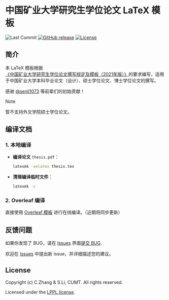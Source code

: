# 中国矿业大学研究生学位论文 LaTeX 模板

![Last Commit](https://img.shields.io/github/last-commit/OpenCUMT/thesis-latex)
[![GitHub release](https://img.shields.io/github/v/release/OpenCUMT/thesis-latex)](https://github.com/OpenCUMT/thesis-latex/releases/latest)
[![License](https://img.shields.io/github/license/OpenCUMT/thesis-latex)](https://github.com/OpenCUMT/thesis-latex/blob/main/LICENSE)

## 简介

本 LaTeX 模板根据[《中国矿业大学研究生学位论文撰写规定及模板（2021年版）》](https://gs.cumt.edu.cn/info/1049/3149.htm)的要求编写，适用于中国矿业大学本科毕业论文（设计）、硕士学位论文、博士学位论文的撰写。

感谢 [@senli1073](https://github/senli1073) 等前辈们的初始贡献！

> [!NOTE]
>
> 暂不支持外文学院硕士学位论文。

## 编译文档

### 1. 本地编译

- **编译论文** `thesis.pdf`：

   ```bash
   latexmk -xelatex thesis.tex
   ```

- **清理编译临时文件**：

   ```bash
   latexmk -c
   ```

### 2. Overleaf 编译

直接使用 [Overleaf 模板](https://www.overleaf.com/latex/templates/10290-zhong-guo-kuang-ye-da-xue-shuo-shi-sheng-bi-ye-lun-wen-mo-ban/qwggynbswxwg) 进行在线编译。（近期将同步更新）

## 反馈问题

如果你发现了 BUG，请在 [Issues](https://github.com/OpenCUMT/thesis-latex/issues) 界面[提交 BUG](https://github.com/OpenCUMT/thesis-latex/issues/new?template=bug_report.yml).

欢迎在 [Issues](https://github.com/OpenCUMT/thesis-latex/issues) 中提出新 issue，并详细描述您的建议。

## License

Copyright (c) C.Zhang & S.Li, CUMT. All rights reserved.

Licensed under the [LPPL license](LICENSE).
